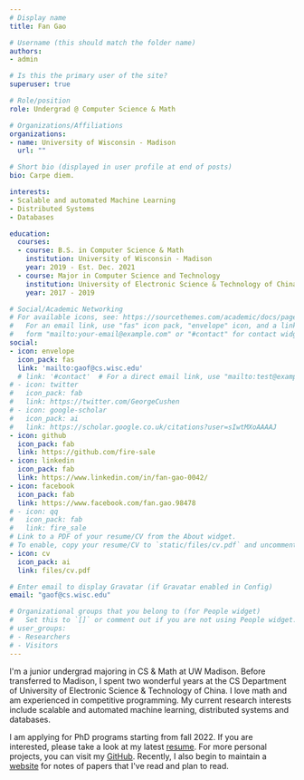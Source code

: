 ```yaml
---
# Display name
title: Fan Gao

# Username (this should match the folder name)
authors:
- admin

# Is this the primary user of the site?
superuser: true

# Role/position
role: Undergrad @ Computer Science & Math

# Organizations/Affiliations
organizations:
- name: University of Wisconsin - Madison
  url: ""

# Short bio (displayed in user profile at end of posts)
bio: Carpe diem.

interests:
- Scalable and automated Machine Learning
- Distributed Systems
- Databases

education:
  courses:
  - course: B.S. in Computer Science & Math
    institution: University of Wisconsin - Madison
    year: 2019 - Est. Dec. 2021
  - course: Major in Computer Science and Technology
    institution: University of Electronic Science & Technology of China
    year: 2017 - 2019

# Social/Academic Networking
# For available icons, see: https://sourcethemes.com/academic/docs/page-builder/#icons
#   For an email link, use "fas" icon pack, "envelope" icon, and a link in the
#   form "mailto:your-email@example.com" or "#contact" for contact widget.
social:
- icon: envelope
  icon_pack: fas
  link: 'mailto:gaof@cs.wisc.edu'
  # link: '#contact'  # For a direct email link, use "mailto:test@example.org".
# - icon: twitter
#   icon_pack: fab
#   link: https://twitter.com/GeorgeCushen
# - icon: google-scholar
#   icon_pack: ai
#   link: https://scholar.google.co.uk/citations?user=sIwtMXoAAAAJ
- icon: github
  icon_pack: fab
  link: https://github.com/fire-sale
- icon: linkedin
  icon_pack: fab
  link: https://www.linkedin.com/in/fan-gao-0042/
- icon: facebook
  icon_pack: fab
  link: https://www.facebook.com/fan.gao.98478
# - icon: qq
#   icon_pack: fab
#   link: fire_sale
# Link to a PDF of your resume/CV from the About widget.
# To enable, copy your resume/CV to `static/files/cv.pdf` and uncomment the lines below.
- icon: cv
  icon_pack: ai
  link: files/cv.pdf

# Enter email to display Gravatar (if Gravatar enabled in Config)
email: "gaof@cs.wisc.edu"

# Organizational groups that you belong to (for People widget)
#   Set this to `[]` or comment out if you are not using People widget.
# user_groups:
# - Researchers
# - Visitors
---
```


I'm a junior undergrad majoring in CS & Math at UW Madison. Before transferred to Madison, I spent two wonderful years at the CS Department of University of Electronic Science & Technology of China. I love math and am experienced in competitive programming. My current research interests include scalable and automated machine learning, distributed systems and databases.

I am applying for PhD programs starting from fall 2022. If you are interested, please take a look at my latest [resume](files/cv.pdf). For more personal projects, you can visit my [GitHub](https://github.com/fire-sale). Recently, I also begin to maintain a [website](https://fire-sale.github.io/paper-notes/) for notes of papers that I've read and plan to read.

